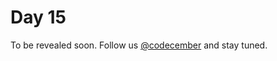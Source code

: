 # Day 15

To be revealed soon. Follow us [@codecember](https://twitter.com/codecember_ink) and stay tuned.

